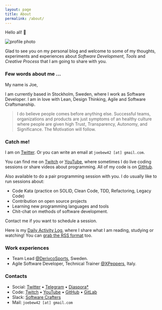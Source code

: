 ```yaml
---
layout: page
title: About
permalink: /about/
---
```


Hello all! 👋

<img alt="profile photo" src="https://avatars1.githubusercontent.com/u/1238549?v=4&s=180" class="center" />

Glad to see you on my personal blog and welcome to some of my thoughts, experiments and experiences about _Software Development_, _Tools_ and _Creative Process_ that I am going to share with you.

### Few words about me ...

My name is Joe,

I am currently based in Stockholm, Sweden, where I work as Software Developer. I am in love with Lean, Design Thinking, Agile and Software Craftsmanship.

> I do believe people comes before anything else. Successful teams, organizations and products are just symptoms of an healthy culture where people are given high Trust, Transparency, Autonomy, and Significance. The Motivation will follow.

### Catch me!

I am on [Twitter](https://twitter.com/joebew42). Or you can write an email at `joebew42 [at] gmail.com`.

You can find me on [Twitch](https://twitch.tv/joebew42) or [YouTube](https://www.youtube.com/channel/UCEt-X-5yZ86SYTNDbSQgVAQ), where sometimes I do live coding sessions or share videos about programming. All of my code is on [GitHub](https://github.com/joebew42).

Also available to do a pair programming session with you. I do usually like to run sessions about:

- Code Kata (practice on SOLID, Clean Code, TDD, Refactoring, Legacy Code)
- Contribution on open source projects
- Learning new programming languages and tools
- Chit-chat on methods of software development.

Contact me if you want to schedule a session.

Here is my [Daily Activity Log](http://joebew42.github.io/events.xml), where I share what I am reading, studying or watching! You can [grab the RSS format](https://daily2rss.herokuapp.com/rss/?url=http://joebew42.github.io/events) too.

### Work experiences

- Team Lead [@DerivcoSports](https://twitter.com/DerivcoSports), Sweden.
- Agile Software Developer, Technical Trainer [@XPeppers](https://twitter.com/xpeppers), Italy.

### Contacts

- Social: [Twitter](https://twitter.com/joebew42) • [Telegram](https://t.me/joebew42) • [Diaspora*](https://joindiaspora.com/people/fdc8e995614a2609)
- Code: [Twitch](https://twitch.tv/joebew42) • [YouTube](https://www.youtube.com/channel/UCEt-X-5yZ86SYTNDbSQgVAQ) • [GitHub](https://github.com/joebew42) • [GitLab](https://gitlab.com/joebew42)
- Slack: [Software Crafters](http://slack.softwarecraftsmanship.org/)
- Mail: `joebew42 [at] gmail.com`
